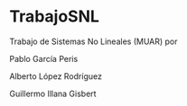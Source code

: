 # TrabajoSNL
Trabajo de Sistemas No Lineales (MUAR) por 

Pablo García Peris

Alberto López Rodríguez

Guillermo Illana Gisbert

